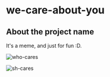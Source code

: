 # we-care-about-you

## About the project name

It's a meme, and just for fun :D.

![who-cares](https://user-images.githubusercontent.com/12185797/162921900-3f6e8b68-d4dd-466c-a560-6d6fce19b9df.jpeg)

![sh-cares](https://user-images.githubusercontent.com/12185797/162921955-d7c542dc-0691-46d3-b853-40fd7a829201.jpeg)
